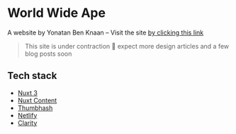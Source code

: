 # World Wide Ape

A website by Yonatan Ben Knaan – Visit the site [by clicking this link](https://wwape.com/)

> This site is under contraction 🚧 expect more design articles and a few blog posts soon

## Tech stack

- [Nuxt 3](https://nuxt.com/docs/getting-started/introduction)
- [Nuxt Content](https://content.nuxt.com/)
- [Thumbhash](https://evanw.github.io/thumbhash/)
- [Netlify](https://www.netlify.com/)
- [Clarity](https://clarity.microsoft.com)